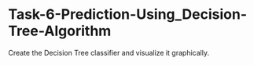 # Task-6-Prediction-Using_Decision-Tree-Algorithm
Create the Decision Tree classifier and visualize it graphically.
